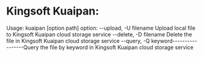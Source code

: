 Kingsoft Kuaipan:
===============================
Usage:
kuaipan [option path]
	option:
	--upload, -U filename                       Upload local file to Kingsoft Kuaipan cloud storage service
	--delete, -D filename                        Delete the file in Kingsoft Kuaipan cloud storage service
	--query, -Q keyword-----------------Query the file by keyword in Kingsoft Kuaipan cloud storage service
	